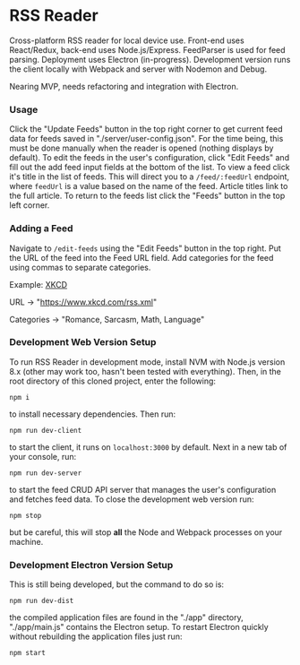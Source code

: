 # RSS Reader

Cross-platform RSS reader for local device use.  Front-end uses React/Redux, back-end uses Node.js/Express.  FeedParser is used for feed parsing.  Deployment uses Electron (in-progress).  Development version runs the client locally with Webpack and server with Nodemon and Debug.

Nearing MVP, needs refactoring and integration with Electron.

### Usage

Click the "Update Feeds" button in the top right corner to get current feed data for feeds saved in "./server/user-config.json".  For the time being, this must be done manually when the reader is opened (nothing displays by default).  To edit the feeds in the user's configuration, click "Edit Feeds" and fill out the add feed input fields at the bottom of the list.  To view a feed click it's title in the list of feeds.  This will direct you to a `/feed/:feedUrl` endpoint, where `feedUrl` is a value based on the name of the feed.  Article titles link to the full article.  To return to the feeds list click the "Feeds" button in the top left corner.

### Adding a Feed

Navigate to `/edit-feeds` using the "Edit Feeds" button in the top right.  Put the URL of the feed into the Feed URL field.  Add categories for the feed using commas to separate categories.

Example: [XKCD](https://www.xkcd.com)

URL -> "https://www.xkcd.com/rss.xml"

Categories -> "Romance, Sarcasm, Math, Language"

### Development Web Version Setup

To run RSS Reader in development mode, install NVM with Node.js version 8.x (other may work too, hasn't been tested with everything).  Then, in the root directory of this cloned project, enter the following:

`npm i`

to install necessary dependencies.  Then run:

`npm run dev-client`

to start the client, it runs on `localhost:3000` by default.  Next in a new tab of your console, run:

`npm run dev-server`

to start the feed CRUD API server that manages the user's configuration and fetches feed data.  To close the development web version run:

`npm stop`

but be careful, this will stop **all** the Node and Webpack processes on your machine.

### Development Electron Version Setup

This is still being developed, but the command to do so is:

`npm run dev-dist`

the compiled application files are found in the "./app" directory, "./app/main.js" contains the Electron setup.  To restart Electron quickly without rebuilding the application files just run:

`npm start`
